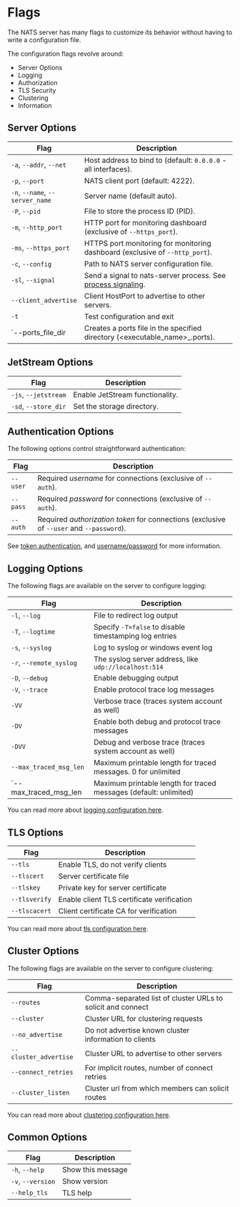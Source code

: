 # Flags

The NATS server has many flags to customize its behavior without having to write a configuration file.

The configuration flags revolve around:

* Server Options
* Logging
* Authorization
* TLS Security
* Clustering
* Information

## Server Options

| Flag                  | Description                                                                            |
| --------------------- | -------------------------------------------------------------------------------------- |
| `-a`, `--addr`, `--net` | Host address to bind to (default: `0.0.0.0` - all interfaces).                       |
| `-p`, `--port`        | NATS client port (default: 4222).                                                      |
| `-n`, `--name`, `--server_name` | Server name (default auto).                                                   |
| `-P`, `--pid`         | File to store the process ID (PID).                                                    |
| `-m`, `--http_port`   | HTTP port for monitoring dashboard (exclusive of `--https_port`).                      |
| `-ms`, `--https_port` | HTTPS port monitoring for monitoring dashboard (exclusive of `--http_port`).           |
| `-c`, `--config`      | Path to NATS server configuration file.                                                |
| `-sl`, `--signal`     | Send a signal to nats-server process. See [process signaling](../nats_admin/signals.md). |
| `--client_advertise`  | Client HostPort to advertise to other servers.                                         |
| `-t`                  | Test configuration and exit                                                            |
| `--ports_file_dir     | Creates a ports file in the specified directory (<executable_name>_<pid>.ports).       |

## JetStream Options

| Flag                 | Description                     |
| -------------------- | ------------------------------- |
| `-js`, `--jetstream` | Enable JetStream functionality. |
| `-sd`, `--store_dir` | Set the storage directory.      |

## Authentication Options

The following options control straightforward authentication:

| Flag     | Description                                                                              |
| -------- | ---------------------------------------------------------------------------------------- |
| `--user` | Required _username_ for connections (exclusive of `--auth`).                             |
| `--pass` | Required _password_ for connections (exclusive of `--auth`).                             |
| `--auth` | Required _authorization token_ for connections (exclusive of `--user` and `--password`). |

See [token authentication](../configuration/securing_nats/auth_intro/tokens.md), and [username/password](../configuration/securing_nats/auth_intro/username_password.md) for more information.

## Logging Options

The following flags are available on the server to configure logging:

| Flag                    | Description                                                   |
| ----------------------- | ------------------------------------------------------------- |
| `-l`, `--log`           | File to redirect log output                                   |
| `-T`, `--logtime`       | Specify `-T=false` to disable timestamping log entries        |
| `-s`, `--syslog`        | Log to syslog or windows event log                            |
| `-r`, `--remote_syslog` | The syslog server address, like `udp://localhost:514`         |
| `-D`, `--debug`         | Enable debugging output                                       |
| `-V`, `--trace`         | Enable protocol trace log messages                            |
| `-VV`                   | Verbose trace (traces system account as well)                 |
| `-DV`                   | Enable both debug and protocol trace messages                 |
| `-DVV`                  | Debug and verbose trace (traces system account as well)       |
| `--max_traced_msg_len`  | Maximum printable length for traced messages. 0 for unlimited |
| `--max_traced_msg_len   | Maximum printable length for traced messages (default: unlimited) |

You can read more about [logging configuration here](../configuration/logging.md).

## TLS Options

| Flag          | Description                                |
| ------------- | ------------------------------------------ |
| `--tls`       | Enable TLS, do not verify clients          |
| `--tlscert`   | Server certificate file                    |
| `--tlskey`    | Private key for server certificate         |
| `--tlsverify` | Enable client TLS certificate verification |
| `--tlscacert` | Client certificate CA for verification     |

You can read more about [tls configuration here](/running-a-nats-service/configuration/securing_nats/tls.md).

## Cluster Options

The following flags are available on the server to configure clustering:

| Flag                  | Description                                                 |
| --------------------- | ----------------------------------------------------------- |
| `--routes`            | Comma-separated list of cluster URLs to solicit and connect |
| `--cluster`           | Cluster URL for clustering requests                         |
| `--no_advertise`      | Do not advertise known cluster information to clients       |
| `--cluster_advertise` | Cluster URL to advertise to other servers                   |
| `--connect_retries`   | For implicit routes, number of connect retries              |
| `--cluster_listen`    | Cluster url from which members can solicit routes           |


You can read more about [clustering configuration here](/running-a-nats-service/configuration/clustering/README.md).

## Common Options

| Flag              | Description       |
| ----------------- | ----------------- |
| `-h`, `--help`    | Show this message |
| `-v`, `--version` | Show version      |
| `--help_tls`      | TLS help          |
